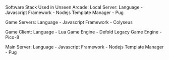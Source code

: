 Software Stack Used in Unseen Arcade:
Local Server:
Language - Javascript
Framework - Nodejs
Template Manager - Pug

Game Servers:
Language - Javascript
Framework - Colyseus

Game Client:
Language - Lua
Game Engine - Defold
Legacy Game Engine - Pico-8

Main Server:
Language - Javascript
Framework - Nodejs
Template Manager - Pug
